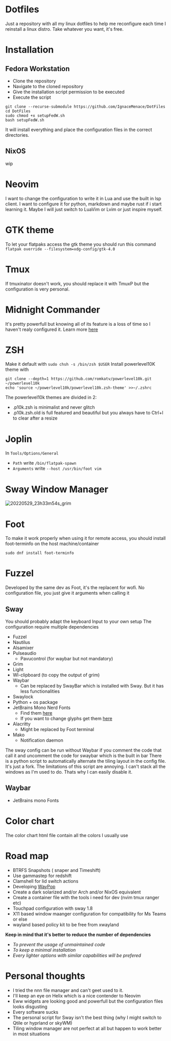 # Dotfiles
Just a repository with all my linux dotfiles to help me reconfigure each time I reinstall a linux distro.
Take whatever you want, it's free.
# Installation
## Fedora Workstation
- Clone the repository
- Navigate to the cloned repository
- Give the installation script permission to be executed
- Execute the script
```
git clone --recurse-submodule https://github.com/IgnaceMenace/DotFiles
cd DotFiles
sudo chmod +x setupFedW.sh
bash setupFedW.sh
```
It will install everything and place the configuration files in the correct directories.
## NixOS
wip
# Neovim
I want to change the configuration to write it in Lua and use the built in lsp client.
I want to configure it for python, markdown and maybe rust if i start learning it. 
Maybe I will just switch to LuaVim or Lvim or just inspire myself.
# GTK theme
To let your flatpaks access the gtk theme you should run this command
`flatpak override --filesystem=xdg-config/gtk-4.0`
# Tmux
If tmuxinator doesn't work, you should replace it with TmuxP but the configuration is very personal.
# Midnight Commander
It's pretty powerfull but knowing all of its feature is a loss of time so I haven't realy configured it.
Learn more [here](https://klimer.eu/2015/05/01/use-midnight-commander-like-a-pro/)
# ZSH
Make it default with `sudo chsh -s /bin/zsh $USER`
Install powerlevel10K theme with 
```
git clone --depth=1 https://github.com/romkatv/powerlevel10k.git ~/powerlevel10k
echo 'source ~/powerlevel10k/powerlevel10k.zsh-theme' >>~/.zshrc
```
The powerlevel10k themes are divided in 2:
- .p10k.zsh is minimalist and never glitch
- .p10k.zsh.old is full featured and beautiful but you always have to Ctrl+l to clear after a resize
# Joplin
In `Tools/Options/General`
- `Path` write `/bin/flatpak-spawn`
- `Arguments` write `--host /usr/bin/foot vim`
# Sway Window Manager
![20220529_23h33m54s_grim](https://user-images.githubusercontent.com/74070019/170892201-65f62493-ed11-4c46-a08b-77e637be05cb.png)
# Foot
To make it work properly when using it for remote access, 
you should install foot-terminfo on the host machine/container
```
sudo dnf install foot-terminfo
```
# Fuzzel
Developed by the same dev as Foot, it's the replacent for wofi.
No configuration file, you just give it arguments when calling it
## Sway

You should probably adapt the keyboard Input to your own setup
The configuration require multiple dependencies
- Fuzzel
- Nautilus
- Alsamixer
- Pulseaudio
  - Pavucontrol (for waybar but not mandatory)
- Grim
- Light
- Wl-clipboard (to copy the output of grim)
- Waybar
  - Can be replaced by SwayBar which is installed with Sway.
  But it has less functionalities
- Swaylock
- Python + os package
- JetBrains Mono Nerd Fonts 
  - Find them [here](https://www.nerdfonts.com/font-downloads)
  - If you want to change glyphs get them [here](https://fontawesome.com/v5/search?s=solid%2Cbrands)
- Alacritty
  - Might be replaced by Foot terminal
- Mako
  - Notification daemon

The sway config can be run without Waybar if you comment the code that call it
and uncomment the code for swaybar which is the built in bar
There is a python script to automatically alternate the tiling layout in the config file.
It's just a fork.
The limitations of this script are annoying. I can't stack all the windows as I'm used to do.
Thats why I can easily disable it.

## Waybar
- JetBrains mono Fonts
# Color chart
The color chart html file contain all the colors I usually use
# Road map
- BTRFS Snapshots ( snaper and Timeshift)
- Use gammastep for redshift
- Clamshell for lid switch actions
- Developing [WayPop](https://github.com/IgnaceMenace/WayPop-Prototype)
- Create a dark solarized and/or Arch and/or NixOS equivalent 
- Create a container file with the tools i need for dev (nvim tmux ranger etc)
- Touchpad configuration with sway 1.8
- X11 based window maanger configuration for compatibility for Ms Teams or else
- wayland based policy kit to be free from xwayland

**Keep in mind that it's better to reduce the number of dependencies**
- *To prevent the usage of unmaintained code*
- *To keep a minimal installation*
- *Every lighter options with similar capabilities will be prefered*
# Personal thoughts
- I tried the nnn file manager and can't geet used to it.
- I'll keep an eye on Helix which is a nice contender to Neovim
- Eww widgets are looking good and powerfull but the configuration files looks disgusting
- Every software sucks
- The personal script for Sway isn't the best thing (why I might switch to Qtile or hyprland or skyWM)
- Tiling window manager are not perfect at all but happen to work better in most situations
